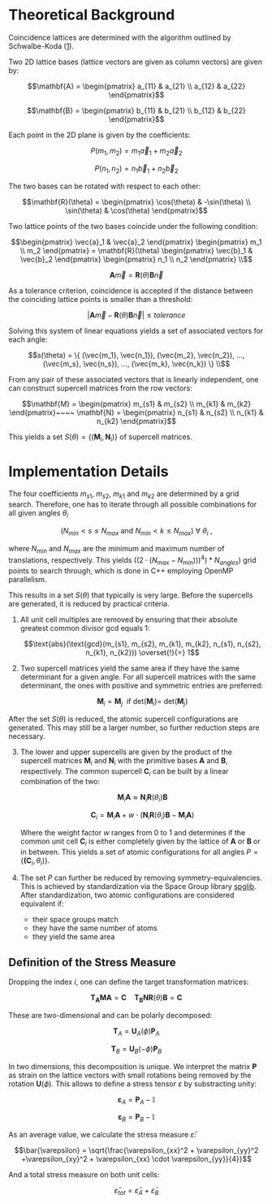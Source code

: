 # Theoretical Background

Coincidence lattices are determined with the algorithm outlined by Schwalbe-Koda ([1]).

[1]: https://doi.org/10.1021/acs.jpcc.6b01496 ". Phys. Chem. C 2016, 120, 20, 10895-10908"

Two 2D lattice bases (lattice vectors are given as column vectors) are given by:

```math
\mathbf{A} = \begin{pmatrix} a_{11} & a_{21} \\ a_{12} & a_{22} \end{pmatrix}
```
```math
\mathbf{B} = \begin{pmatrix} b_{11} & b_{21} \\ b_{12} & b_{22} \end{pmatrix}
```

Each point in the 2D plane is given by the coefficients:

```math
P(m_1, m_2) = m_1 \vec{a}_1 + m_2 \vec{a}_2
```
```math
P(n_1, n_2) = n_1 \vec{b}_1 + n_2 \vec{b}_2
```

The two bases can be rotated with respect to each other:

```math
\mathbf{R}(\theta) = \begin{pmatrix} \cos(\theta) & -\sin(\theta) \\ \sin(\theta) & \cos(\theta) \end{pmatrix}
```

Two lattice points of the two bases coincide under the following condition:

```math
\begin{pmatrix} \vec{a}_1 & \vec{a}_2 \end{pmatrix} \begin{pmatrix} m_1 \\ m_2 \end{pmatrix}
= \mathbf{R}(\theta) \begin{pmatrix} \vec{b}_1 & \vec{b}_2 \end{pmatrix}
\begin{pmatrix} n_1 \\ n_2 \end{pmatrix} \\
```
```math
\mathbf{A} \vec{m} = \mathbf{R}(\theta) \mathbf{B} \vec{n}
```

As a tolerance criterion, coincidence is accepted if the distance between the coinciding lattice points is smaller than a threshold:

```math
| \mathbf{A} \vec{m} - \mathbf{R}(\theta) \mathbf{B} \vec{n} | \leq tolerance
```

Solving this system of linear equations yields a set of associated vectors for each angle:

```math
s(\theta) = \{ (\vec{m_1}, \vec{n_1}), (\vec{m_2}, \vec{n_2}), ..., (\vec{m_s}, \vec{n_s}), ..., (\vec{m_k}, \vec{n_k}) \} \\
```

From any pair of these associated vectors that is linearly independent, one can construct supercell matrices from the row vectors:

```math
\mathbf{M} = \begin{pmatrix} m_{s1} & m_{s2} \\ m_{k1} & m_{k2} \end{pmatrix}~~~~
\mathbf{N} = \begin{pmatrix} n_{s1} & n_{s2} \\ n_{k1} & n_{k2} \end{pmatrix}
```

This yields a set $S(\theta)=\{(\mathbf{M}_i, \mathbf{N}_i)\}$ of supercell matrices.

# Implementation Details

The four coefficients $m_{s1}$, $m_{s2}$, $m_{k1}$ and $m_{k2}$ are determined by a grid search. Therefore, one has to iterate through all possible combinations for all given angles $\theta_i$

```math
(N_{min} <s \leq N_{max} \text{ and } N_{min} < k \leq N_{max}) ~\forall~\theta_i ~,
```

where $N_{min}$ and $N_{max}$ are the minimum and maximum number of translations, respectively. This yields $((2 \cdot (N_{max} - N_{min})))^4) * N_{angles})$ grid points to search through, which is done in C++ employing OpenMP parallelism.

This results in a set $S(\theta)$ that typically is very large. Before the supercells are generated, it is reduced by practical criteria.

1. All unit cell multiples are removed by ensuring that their absolute greatest common divisor $\text{gcd}$ equals 1:

    ```math
    \text{abs}(\text{gcd}(m_{s1}, m_{s2}, m_{k1}, m_{k2}, n_{s1}, n_{s2}, n_{k1}, n_{k2})) \overset{!}{=} 1
    ```

2. Two supercell matrices yield the same area if they have the same determinant for a given angle. For all supercell matrices with the same determinant, the ones with positive and symmetric entries are preferred:

    ```math
    \mathbf{M}_i = \mathbf{M}_j ~~\text{if det}(\mathbf{M}_i) =~\text{det}(\mathbf{M}_j)
    ```

After the set $S(\theta)$ is reduced, the atomic supercell configurations are generated. This may still be a larger number, so further reduction steps are necessary.

3. The lower and upper supercells are given by the product of the supercell matrices $\mathbf{M}_i$ and $\mathbf{N}_i$ with the primitive bases $\mathbf{A}$ and $\mathbf{B}$, respectively. The common supercell $\mathbf{C}_i$ can be built by a linear combination of the two:

    ```math
    \mathbf{M}_i \mathbf{A} \approx \mathbf{N}_i \mathbf{R}(\theta_i) \mathbf{B}
    ```
    ```math
    \mathbf{C}_i = \mathbf{M}_i \mathbf{A} + w \cdot (  \mathbf{N}_i \mathbf{R}(\theta_i) \mathbf{B} -  \mathbf{M}_i \mathbf{A})
    ```

    Where the weight factor $w$ ranges from 0 to 1 and determines if the common unit cell $\mathbf{C}_i$ is either completely given by the lattice of $\mathbf{A}$ or $\mathbf{B}$ or in between. This yields a set of atomic configurations for all angles $P = \{\mathbf{(C}_i,\theta_i)\}$.

4. The set  $P$ can further be reduced by removing symmetry-equivalencies. This is achieved by standardization via the Space Group library [spglib](https://atztogo.github.io/spglib/python-spglib.html). After standardization, two atomic configurations are considered equivalent if:
   
   - their space groups match
   - they have the same number of atoms
   - they yield the same area

## Definition of the Stress Measure

Dropping the index $i$, one can define the target transformation matrices:

```math
\mathbf{T_A} \mathbf{MA} = \mathbf{C} ~~~~ \mathbf{T_B}  \mathbf{N} \mathbf{R}(\theta) \mathbf{B} = \mathbf{C}
```

These are two-dimensional and can be polarly decomposed:

```math
\mathbf{T}_A = \mathbf{U}_A(\phi)\mathbf{P}_A
```
```math
\mathbf{T}_B = \mathbf{U}_B(-\phi)\mathbf{P}_B
```

In two dimensions, this decomposition is unique. We interpret the matrix $\mathbf{P}$ as strain on the lattice vectors with small rotations being removed by the rotation $\mathbf{U}(\phi)$. This allows to define a stress tensor $\varepsilon$ by substracting unity:

```math
\mathbf{\varepsilon}_A = \mathbf{P}_A - \mathbb{I}
```
```math
\mathbf{\varepsilon}_B = \mathbf{P}_B - \mathbb{I}
```

As an average value, we calculate the stress measure $\bar{\varepsilon}$:

```math
\bar{\varepsilon} = \sqrt{\frac{\varepsilon_{xx}^2 + \varepsilon_{yy}^2 +\varepsilon_{xy}^2 + \varepsilon_{xx} \cdot \varepsilon_{yy}}{4}}
```

And a total stress measure on both unit cells:
```math
\bar{\varepsilon}_{tot} = \bar{\varepsilon}_A + \bar{\varepsilon}_B
```